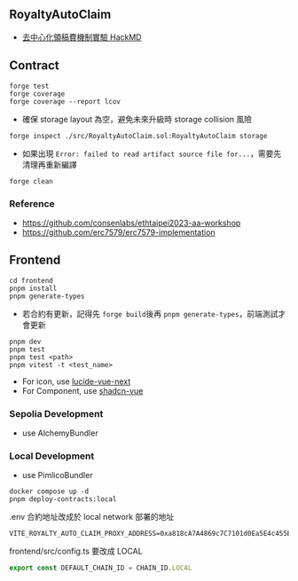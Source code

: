## RoyaltyAutoClaim

- [去中心化領稿費機制實驗 HackMD](https://hackmd.io/@nic619/SkZDIp2GJl?utm_source=substack&utm_medium=email)

## Contract

```
forge test
forge coverage
forge coverage --report lcov 
```

- 確保 storage layout 為空，避免未來升級時 storage collision 風險

```
forge inspect ./src/RoyaltyAutoClaim.sol:RoyaltyAutoClaim storage
```

- 如果出現 `Error: failed to read artifact source file for...`，需要先清理再重新編譯
```
forge clean
```

### Reference

- https://github.com/consenlabs/ethtaipei2023-aa-workshop
- https://github.com/erc7579/erc7579-implementation


## Frontend

```
cd frontend
pnpm install
pnpm generate-types
```
- 若合約有更新，記得先 `forge build`後再 `pnpm generate-types`，前端測試才會更新

```
pnpm dev
pnpm test 
pnpm test <path>
pnpm vitest -t <test_name>
```

- For icon, use [lucide-vue-next](https://lucide.dev/icons)
- For Component, use [shadcn-vue](https://www.shadcn-vue.com/docs/components/accordion.html)


### Sepolia Development

- use AlchemyBundler

### Local Development

- use PimlicoBundler

```
docker compose up -d
pnpm deploy-contracts:local
```

.env 合約地址改成於 local network 部署的地址
```
VITE_ROYALTY_AUTO_CLAIM_PROXY_ADDRESS=0xa818cA7A4869c7C7101d0Ea5E4c455Ef00e698d5
```

frontend/src/config.ts 要改成 LOCAL
```ts
export const DEFAULT_CHAIN_ID = CHAIN_ID.LOCAL
```



